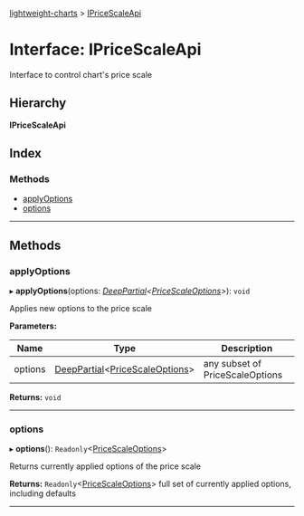 [lightweight-charts](../README.md) > [IPriceScaleApi](../interfaces/ipricescaleapi.md)

# Interface: IPriceScaleApi

Interface to control chart's price scale

## Hierarchy

**IPriceScaleApi**

## Index

### Methods

* [applyOptions](ipricescaleapi.md#applyoptions)
* [options](ipricescaleapi.md#options)

---

## Methods

<a id="applyoptions"></a>

###  applyOptions

▸ **applyOptions**(options: *[DeepPartial](../#deeppartial)<[PriceScaleOptions](pricescaleoptions.md)>*): `void`

Applies new options to the price scale

**Parameters:**

| Name | Type | Description |
| ------ | ------ | ------ |
| options | [DeepPartial](../#deeppartial)<[PriceScaleOptions](pricescaleoptions.md)> |  any subset of PriceScaleOptions |

**Returns:** `void`

___
<a id="options"></a>

###  options

▸ **options**(): `Readonly`<[PriceScaleOptions](pricescaleoptions.md)>

Returns currently applied options of the price scale

**Returns:** `Readonly`<[PriceScaleOptions](pricescaleoptions.md)>
full set of currently applied options, including defaults

___

